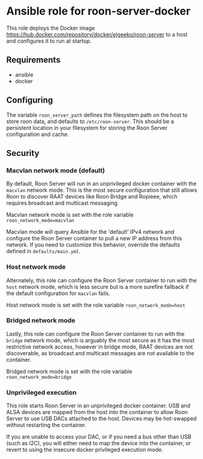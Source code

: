 # Ansible role for roon-server-docker
This role deploys the Docker image https://hub.docker.com/repository/docker/elgeeko/roon-server to a host and configures it to run at startup.

## Requirements
- ansible
- docker

## Configuring

The variable `roon_server_path` defines the filesystem path on the host to store roon data, and defaults to `/etc/roon-server`. This should be a persistent location
in your filesystem for storing the Roon Server configuration and cache.

## Security

### Macvlan network mode (default)
By default, Roon Server will run in an unprivileged docker
container with the `macvlan` network mode. This is the most
secure configuration that still allows Roon to discover RAAT devices like Roon Bridge and Ropieee, which requires broadcast
and multicast messaging.

Macvlan network mode is set with the role variable
`roon_network_mode=macvlan`

Macvlan mode will query Ansible for the 'default'
IPv4 network and configure the Roon Server container
to pull a new IP address from this network. If you
need to customize this behavior, override the defaults
defined in `defaults/main.yml`.

### Host network mode
Alternately, this role can configure the Roon Server
container to run with the `host` network mode, which
is less secure but is a more surefire fallback if the
default configuration for `macvlan` fails.

Host network mode is set with the role variable
`roon_network_mode=host`

### Bridged network mode
Lastly, this role can configure the Roon Server container
to run with the `bridge` network mode, which is arguably
the most secure as it has the most restrictive network
access, however in bridge mode, RAAT devices are not
discoverable, as broadcast and multicast messages are
not available to the container.

Bridged network mode is set with the role variable
`roon_network_mode=bridge`

### Unprivileged execution
This role starts Roon Server in an unprivileged docker
container. USB and ALSA devices are mapped from the host
into the container to allow Roon Server to use USB DACs
attached to the host. Devices may be hot-swapped without
restarting the container.

If you are unable to access your DAC, or if you need a
bus other than USB (such as I2C), you will either need
to map the device into the container, or revert to using
the insecure docker privileged execution mode.
